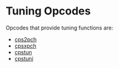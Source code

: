# **Tuning Opcodes**

Opcodes that provide tuning functions are:

* [cps2pch](cps2pch)
* [cpsxpch](cpsxpch)
* [cpstun](cpstun)
* [cpstuni](cpstuni)
